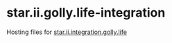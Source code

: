 # star.ii.golly.life-integration

Hosting files for [star.ii.integration.golly.life](https://star.ii.integration.golly.life)
